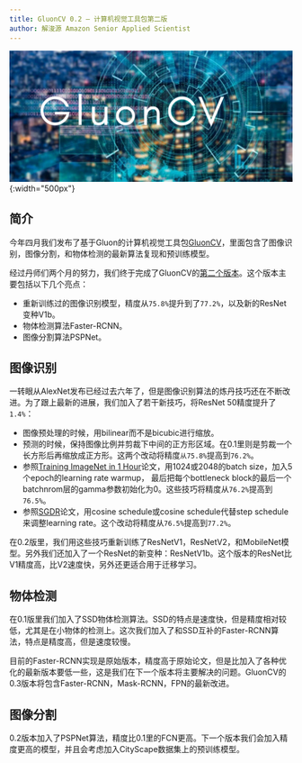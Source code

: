 ```yaml
---
title: GluonCV 0.2 — 计算机视觉工具包第二版
author: 解浚源 Amazon Senior Applied Scientist
---
```


![](img/gluon-cv.png){:width="500px"}

## 简介

今年四月我们发布了基于Gluon的计算机视觉工具包[GluonCV](https://zh.mxnet.io/blog/gluon-cv)，里面包含了图像识别，图像分割，和物体检测的最新算法复现和预训练模型。

经过丹师们两个月的努力，我们终于完成了GluonCV的[第二个版本](https://gluon-cv.mxnet.io/)。这个版本主要包括以下几个亮点：

- 重新训练过的图像识别模型，精度从`75.8%`提升到了`77.2%`，以及新的ResNet变种V1b。
- 物体检测算法Faster-RCNN。
- 图像分割算法PSPNet。

## 图像识别

一转眼从AlexNet发布已经过去六年了，但是图像识别算法的炼丹技巧还在不断改进。为了跟上最新的进展，我们加入了若干新技巧，将ResNet 50精度提升了`1.4%`：

- 图像预处理的时候，用bilinear而不是bicubic进行缩放。
- 预测的时候，保持图像比例并剪裁下中间的正方形区域。在0.1里则是剪裁一个长方形后再缩放成正方形。这两个改动将精度`从75.8%`提高到`76.2%`。
- 参照[Training ImageNet in 1 Hour](https://arxiv.org/abs/1706.02677)论文，用1024或2048的batch size，加入5个epoch的learning rate warmup， 最后把每个bottleneck block的最后一个batchnrom层的gamma参数初始化为0。这些技巧将精度从`76.2%`提高到`76.5%`。
- 参照[SGDR](https://arxiv.org/abs/1608.03983)论文，用cosine schedule或cosine schedule代替step schedule来调整learning rate。这个改动将精度从`76.5%`提高到`77.2%`。

在0.2版里，我们用这些技巧重新训练了ResNetV1，ResNetV2，和MobileNet模型。另外我们还加入了一个ResNet的新变种：ResNetV1b。这个版本的ResNet比V1精度高，比V2速度快，另外还更适合用于迁移学习。

## 物体检测

在0.1版里我们加入了SSD物体检测算法。SSD的特点是速度快，但是精度相对较低，尤其是在小物体的检测上。这次我们加入了和SSD互补的Faster-RCNN算法，特点是精度高，但是速度较慢。

目前的Faster-RCNN实现是原始版本，精度高于原始论文，但是比加入了各种优化的最新版本要低一些，这是我们在下一个版本将主要解决的问题。GluonCV的0.3版本将包含Faster-RCNN，Mask-RCNN，FPN的最新改进。

## 图像分割

0.2版本加入了PSPNet算法，精度比0.1里的FCN更高。下一个版本我们会加入精度更高的模型，并且会考虑加入CityScape数据集上的预训练模型。
